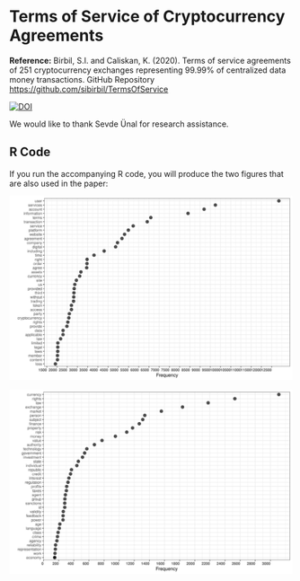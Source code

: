 # Terms of Service of Cryptocurrency Agreements

**Reference:** Birbil, S.I. and Caliskan, K. (2020). Terms of service
agreements of 251 cryptocurrency exchanges representing 99.99% of
centralized data money transactions. GitHub Repository
https://github.com/sibirbil/TermsOfService

[![DOI](https://zenodo.org/badge/301932915.svg)](https://zenodo.org/badge/latestdoi/301932915)


We would like to thank Sevde Ünal for research assistance.

## R Code

If you run the accompanying R code, you will produce the two figures
that are also used in the paper:

![terms](img/term_frequencies_tos.png)

![socialterms](img/social_science_term_frequencies_tos.png)
